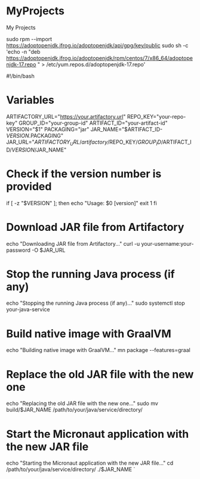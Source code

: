 MyProjects
==========

My Projects


sudo rpm --import https://adoptopenjdk.jfrog.io/adoptopenjdk/api/gpg/key/public
sudo sh -c 'echo -n "deb https://adoptopenjdk.jfrog.io/adoptopenjdk/rpm/centos/7/x86_64/adoptopenjdk-17.repo " > /etc/yum.repos.d/adoptopenjdk-17.repo'





#!/bin/bash

# Variables
ARTIFACTORY_URL="https://your.artifactory.url"
REPO_KEY="your-repo-key"
GROUP_ID="your-group-id"
ARTIFACT_ID="your-artifact-id"
VERSION="$1"
PACKAGING="jar"
JAR_NAME="$ARTIFACT_ID-$VERSION.$PACKAGING"
JAR_URL="$ARTIFACTORY_URL/artifactory/$REPO_KEY/$GROUP_ID/$ARTIFACT_ID/$VERSION/$JAR_NAME"

# Check if the version number is provided
if [ -z "$VERSION" ]; then
  echo "Usage: $0 [version]"
  exit 1
fi

# Download JAR file from Artifactory
echo "Downloading JAR file from Artifactory..."
curl -u your-username:your-password -O $JAR_URL

# Stop the running Java process (if any)
echo "Stopping the running Java process (if any)..."
sudo systemctl stop your-java-service

# Build native image with GraalVM
echo "Building native image with GraalVM..."
mn package --features=graal

# Replace the old JAR file with the new one
echo "Replacing the old JAR file with the new one..."
sudo mv build/$JAR_NAME /path/to/your/java/service/directory/

# Start the Micronaut application with the new JAR file
echo "Starting the Micronaut application with the new JAR file..."
cd /path/to/your/java/service/directory/
./$JAR_NAME
`
